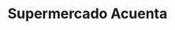 ---
title: "Supermercado Acuenta"
url: /padre-las-casas/supermercado-acuenta/
shop: supermercado
---